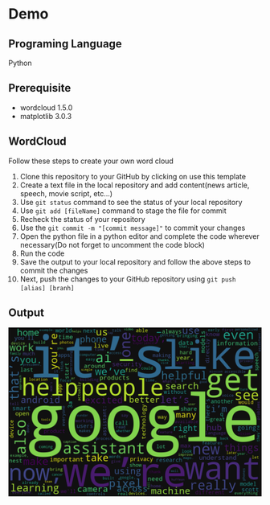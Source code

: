 # Demo
## Programing Language
Python
## Prerequisite
- wordcloud 1.5.0
- matplotlib 3.0.3
## WordCloud
Follow these steps to create your own word cloud
1. Clone this repository to your GitHub by clicking on use this template
2. Create a text file in the local repository and add content(news article, speech, movie script, etc...)
3. Use `git status` command to see the status of your local repository
4. Use `git add [fileName]` command to stage the file for commit
5. Recheck the status of your repository
6. Use the `git commit -m "[commit message]"` to commit your changes
7. Open the python file in a python editor and complete the code wherever necessary(Do not forget to uncomment the code block)
8. Run the code
9. Save the output to your local repository and follow the above steps to commit the changes
10. Next, push the changes to your GitHub repository using `git push [alias] [branh]`
## Output
![WordCloud](Output/OutputImage.png)
